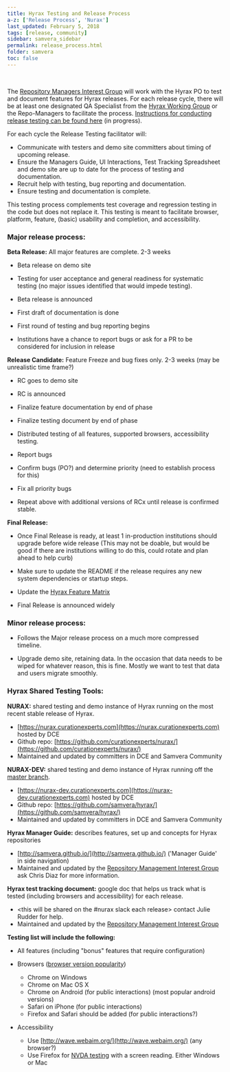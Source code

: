 ```yaml
---
title: Hyrax Testing and Release Process
a-z: ['Release Process', 'Nurax']
last_updated: February 5, 2018
tags: [release, community]
sidebar: samvera_sidebar
permalink: release_process.html
folder: samvera
toc: false
---
```

<br />

The [Repository Managers Interest Group](https://wiki.duraspace.org/display/samvera/Repository+Management+Interest+Group) will work with the Hyrax PO to test and document features for Hyrax releases. For each release cycle, there will be at least one designated QA Specialist from the [Hyrax Working Group](https://wiki.duraspace.org/display/samvera/Hyrax+Working+Group) or the Repo-Managers to facilitate the process. [Instructions for conducting release testing can be found here](/release_testing.html) (in progress).

For each cycle the Release Testing facilitator will:

- Communicate with testers and demo site committers about timing of upcoming release.
- Ensure the Managers Guide, UI Interactions, Test Tracking Spreadsheet and demo site are up to date for the process of testing and documentation.
- Recruit help with testing, bug reporting and documentation.
- Ensure testing and documentation is complete.


This testing process complements test coverage and regression testing in the code but does not replace it. This testing is meant to facilitate browser, platform, feature, (basic) usability and completion, and accessibility.

### Major release process:
**Beta Release:** All major features are complete. 2-3 weeks

- Beta release on demo site

- Testing for user acceptance and general readiness for systematic testing (no major issues identified that would impede testing).

- Beta release is announced

- First draft of documentation is done

- First round of testing and bug reporting begins

- Institutions have a chance to report bugs or ask for a PR to be considered for inclusion in release

**Release Candidate:** Feature Freeze and bug fixes only. 2-3 weeks (may be unrealistic time frame?)

- RC goes to demo site

- RC is announced

- Finalize feature documentation by end of phase

- Finalize testing document by end of phase

- Distributed testing of all features, supported browsers, accessibility testing.

- Report bugs

- Confirm bugs (PO?) and determine priority (need to establish process for this)

- Fix all priority bugs

- Repeat above with additional versions of RCx until release is confirmed stable.

**Final Release:**

- Once Final Release is ready, at least 1 in-production institutions should upgrade before wide release (This may not be doable, but would be good if there are institutions willing to do this, could rotate and plan ahead to help curb)

- Make sure to update the README if the release requires any new system dependencies or startup steps.

- Update the [Hyrax Feature Matrix](https://github.com/samvera/hyrax/wiki/Feature-matrix)

- Final Release is announced widely

### Minor release process:

- Follows the Major release process on a much more compressed timeline.

- Upgrade demo site, retaining data. In the occasion that data needs to be wiped for whatever reason, this is fine. Mostly we want to test that data and users migrate smoothly.  


### Hyrax Shared Testing Tools:

**NURAX:** shared testing and demo instance of Hyrax running on the most recent stable release of Hyrax.

  - [https://nurax.curationexperts.com](https://nurax.curationexperts.com) hosted by DCE
  - Github repo: [https://github.com/curationexperts/nurax/](https://github.com/curationexperts/nurax/)
  - Maintained and updated by committers in DCE and Samvera Community

**NURAX-DEV:** shared testing and demo instance of Hyrax running off the [master branch](https://github.com/samvera/hyrax).

- [https://nurax-dev.curationexperts.com](https://nurax-dev.curationexperts.com) hosted by DCE
- Github repo: [https://github.com/samvera/hyrax/](https://github.com/samvera/hyrax/)
- Maintained and updated by committers in DCE and Samvera Community

**Hyrax Manager Guide:** describes features, set up and concepts for Hyrax repositories

 - [http://samvera.github.io/](http://samvera.github.io/) ('Manager Guide' in side navigation)
 - Maintained and updated by the [Repository Management Interest Group](https://wiki.duraspace.org/display/samvera/Repository+Management+Interest+Group) ask Chris Diaz for more information.

**Hyrax test tracking document:** google doc that helps us track what is tested (including browsers and accessibility) for each release.

-  <this will be shared on the #nurax slack each release> contact Julie Rudder for help.
- Maintained and updated by the [Repository Management Interest Group](https://wiki.duraspace.org/display/samvera/Repository+Management+Interest+Group)


**Testing list will include the following:**

- All features (including "bonus" features that require configuration)
- Browsers ([browser version popularity](http://caniuse.com/usage-table))

  - Chrome on Windows
  - Chrome on Mac OS X
  - Chrome on Android (for public interactions) (most popular android versions)
  - Safari on iPhone (for public interactions)
  - Firefox and Safari should be added (for public interactions?)

- Accessibility

  - Use [http://wave.webaim.org/](http://wave.webaim.org/) (any browser?)
  - Use Firefox for [NVDA testing](http://nvaccess.org) with a screen reading. Either Windows or Mac
